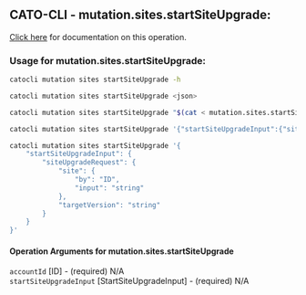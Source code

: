 
## CATO-CLI - mutation.sites.startSiteUpgrade:
[Click here](https://api.catonetworks.com/documentation/#mutation-mutation.sites.startSiteUpgrade) for documentation on this operation.

### Usage for mutation.sites.startSiteUpgrade:

```bash
catocli mutation sites startSiteUpgrade -h

catocli mutation sites startSiteUpgrade <json>

catocli mutation sites startSiteUpgrade "$(cat < mutation.sites.startSiteUpgrade.json)"

catocli mutation sites startSiteUpgrade '{"startSiteUpgradeInput":{"siteUpgradeRequest":{"site":{"by":"ID","input":"string"},"targetVersion":"string"}}}'

catocli mutation sites startSiteUpgrade '{
    "startSiteUpgradeInput": {
        "siteUpgradeRequest": {
            "site": {
                "by": "ID",
                "input": "string"
            },
            "targetVersion": "string"
        }
    }
}'
```

#### Operation Arguments for mutation.sites.startSiteUpgrade ####

`accountId` [ID] - (required) N/A    
`startSiteUpgradeInput` [StartSiteUpgradeInput] - (required) N/A    
